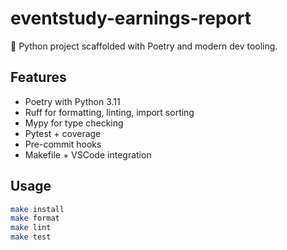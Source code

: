 # eventstudy-earnings-report

🐍 Python project scaffolded with Poetry and modern dev tooling.

## Features

- Poetry with Python 3.11
- Ruff for formatting, linting, import sorting
- Mypy for type checking
- Pytest + coverage
- Pre-commit hooks
- Makefile + VSCode integration

## Usage

```bash
make install
make format
make lint
make test
```

